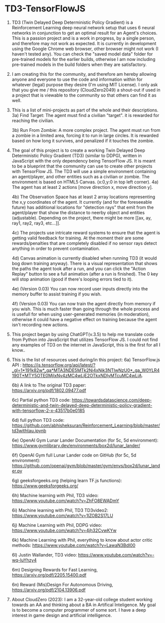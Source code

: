 # TD3-TensorFlowJS
1) TD3 (Twin Delayed Deep Deterministic Policy Gradient) is a Reinforcement Learning deep neural network setup that uses 6 neural networks in conjunction to get an optimal result for an Agent's choices. This is a passion project and is a work in progress, by a single person, and therefore may not work as expected. It is currently in development using the Google Chrome web browser, other browser might not work (I haven't tested any). You can check the "saved model data" folder for pre-trained models for the earlier builds, otherwise I am now including pre-trained models in the build folders when they are satisfactory.

2) I am creating this for the community, and therefore am hereby allowing anyone and everyone to use the code and information within for whatever (legal) purpose they desire (I'm using MIT License). I only ask that you give me / this repository (CloudZero2049) a shout-out if used in a project that is viewable to the community so that others can find it as well.
   
3) This is a list of mini-projects as part of the whole and their descriptions.
	3a) Find Target: The agent must find a civilian "target".  it is rewarded for reaching the civilian.
   
	3b) Run From Zombie: A more complex project. The agent must run from a zombie in a limited area, forcing it to run in large circles. It is rewarded based on how long it survives, and penalized if it 		touches the zombie.

5) The goal of this project is to create a working Twin Delayed Deep Deterministic Policy Gradient (TD3) (similar to DDPG), written in JavaScript with the only dependency being TensorFlow JS. It is meant to be a  blueprint that the community can use to create other projects with TensorFlow JS. The TD3 will use a simple environment containing an agent/player, and other entities such as a civilian or zombie. The environment is based on HTML5 Canvas. (x:0,y:0 in top left corner).
	4a) The agent has at least 2 actions [move direction x, move direction y].

	4b) The Observation Space has at least 2 array locations representing the x,y coordinates of the agent. It currently (and for the foreseeable future) has additional locations for "detection rays" that 	emit from the agent/player that show the distance to neerby object and entities (adjustable). Depending on the project, there might be more [[ax, ay, ray1, ray2, ray3, etc...]].

	4c) The projects use intricate reward systems to ensure that the agent is getting valid feedback for training. At the moment their are some rewards/penalties that are completely disabled if no sensor rays 	detect anything in order to prevent contamination.

	4d) Canvas animation is currently disabled when running TD3 (it would bog down training anyway). There is a visual representation that shows the paths the agent took after a run, and you can click the 	"Action Replay" button to see a full animation (after a run is finished). The 0 key will stop animation (good if there's looping errors tied to it).

 	4e) (Version 0.03) You can now record user inputs directly into the memory buffer to assist training if you wish.

   	4f) (Version 0.03) You can now train the agent directly from memory if you wish. This is much faster than going through the whole process and is usefull for when using user-generated memories (in 		moderation), otherwise it could have a negative effect on training because the agent isn't recording new actions.


6) This project began by using ChatGPT(v.3.5) to help me translate code from Python into JavaScript that utilizes TensorFlow JS. I could not find any examples of TD3 on the internet in JavaScript, this is the first for all I know..

7) This is the list of resources used during/in this project: 
	6a) TensorFlow.js API : https://js.tensorflow.org/api/latest/?_gl=1*191k82w*_ga*MTA3NDE5MTk2Ni4xNjk3NTIwNzU0*_ga_W0YLR4190T*MTY5OTE0MjIxNy4zMC4wLjE2OTkxNDIyMTcuMC4wLjA.

	6b) A link to The original TD3 paper: https://arxiv.org/pdf/1802.09477.pdf

	6c) Partial python TD3 code: https://towardsdatascience.com/deep-deterministic-and-twin-delayed-deep-deterministic-policy-gradient-with-tensorflow-2-x-43517b0e0185

	6d) full python TD3 code: https://github.com/abhisheksuran/Reinforcement_Learning/blob/master/td3withtau.ipynb

 	6e) OpenAI Gym Lunar Lander Documentation (for 5c, 5d environment): https://www.gymlibrary.dev/environments/box2d/lunar_lander/

   	6f) OpenAI Gym full Lunar Lander code on GitHub (for 5c, 5d environment): https://github.com/openai/gym/blob/master/gym/envs/box2d/lunar_lander.py

	6g) geeksforgeeks.org (helping learn TF.js functions): https://www.geeksforgeeks.org/

	6h) Machine learning with Phil, TD3 video: https://www.youtube.com/watch?v=ZhFO8EWADmY

	6i) Machine learning with Phil, TD3 TD3video2: https://www.youtube.com/watch?v=1lZOB2S17LU

	6j) Machine Learning with Phil, DDPG video: https://www.youtube.com/watch?v=4jh32CvwKYw

	6k) Machine Learning with Phil, everything to know about actor critic methods: https://www.youtube.com/watch?v=LawaN3BdI00

	6l) Justin Wallander, TD3 video: https://www.youtube.com/watch?v=-wq-luYhzy4

 	6m) Designing Rewards for Fast Learning, https://arxiv.org/pdf/2205.15400.pdf

   	6n) Reward (Mis)Design For Autonomous Driving, https://arxiv.org/pdf/2104.13906.pdf

8) About CloudZero (2023): I am a 32-year-old college student working towards an AA and thinking about a BA in Artifical Inteligence. My goal is to become a computer programmer of some sort. I have a deep interest in game design and artificial intelligence.
